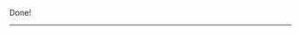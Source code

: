 <!--
published: false
title: Writing a tiny JS game
category:
- Javascript
- Code challenges
- Hackathon
- 1k
excerpt: |
  My first post will just cover some of the steps I took to set this site up as a bit of a walk through. If you're not wanting to build a site today feel free to look through it anyway.
feature_text: |
  ## Javascript can be painful, so try to write as little of it as possible.
feature_image: "/assets/imgs/koz1.JPG"
image: "/assets/imgs/koz1.JPG"
-->

Done!

----
